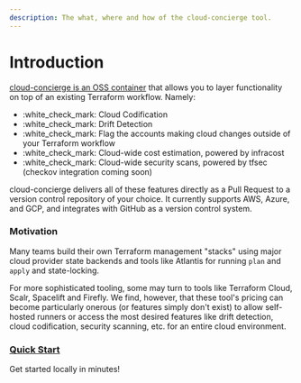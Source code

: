 ```yaml
---
description: The what, where and how of the cloud-concierge tool.
---
```


# Introduction

[cloud-concierge is an OSS container](https://github.com/dragondrop-cloud/cloud-concierge) that allows you to layer functionality on top of an existing Terraform workflow. Namely:

* :white\_check\_mark: Cloud Codification
* :white\_check\_mark: Drift Detection&#x20;
* :white\_check\_mark: Flag the accounts making cloud changes outside of your Terraform workflow
* :white\_check\_mark: Cloud-wide cost estimation, powered by infracost
* :white\_check\_mark: Cloud-wide security scans, powered by tfsec (checkov integration coming soon)

cloud-concierge delivers all of these features directly as a Pull Request to a version control repository of your choice. It currently supports AWS, Azure, and GCP, and integrates with GitHub as a version control system.

### Motivation

Many teams build their own Terraform management "stacks" using major cloud provider state backends and tools like Atlantis for running `plan` and `apply` and state-locking.

For more sophisticated tooling, some may turn to tools like Terraform Cloud, Scalr, Spacelift and Firefly. We find, however, that these tool's pricing can become particularly onerous (or features simply don't exist) to allow self-hosted runners or access the most desired features like drift detection, cloud codification, security scanning, etc. for an entire cloud environment.

### [Quick Start](quick-start.md)

Get started locally in minutes!

